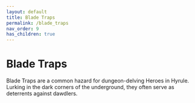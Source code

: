 ```yaml
---
layout: default
title: Blade Traps
permalink: /blade_traps
nav_order: 9
has_children: true
---
```


# Blade Traps

Blade Traps are a common hazard for dungeon-delving Heroes in Hyrule. Lurking in the dark corners of the underground, they often serve as deterrents against dawdlers.